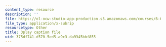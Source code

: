 ```yaml
---
content_type: resource
description: ''
file: https://ol-ocw-studio-app-production.s3.amazonaws.com/courses/6-034-artificial-intelligence-fall-2010/375df741d5705ed5a9c3da9345bbf855_leXa7EKUPFk.vtt
file_type: application/x-subrip
resourcetype: Other
title: 3play caption file
uid: 375df741-d570-5ed5-a9c3-da9345bbf855
---
```

